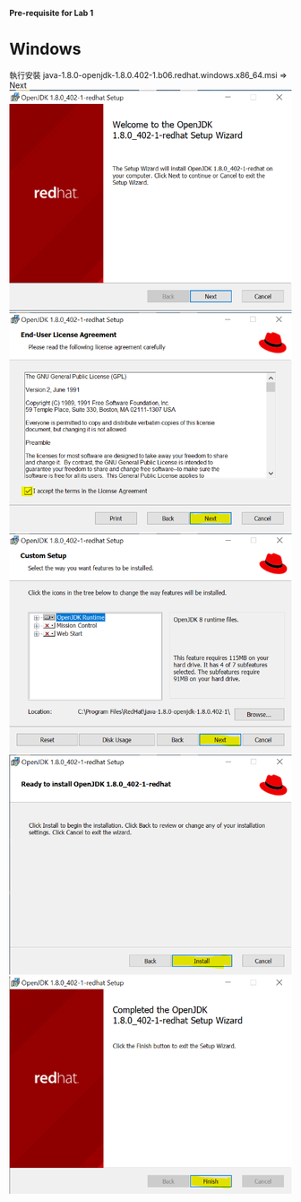 **Pre-requisite for Lab 1**

Windows
=======================================================================
執行安裝 java-1.8.0-openjdk-1.8.0.402-1.b06.redhat.windows.x86_64.msi => Next
![image](https://github.com/george-palsys/domain-mode-lab/blob/main/Pre-requisites/pic/1.PNG)
![image](https://github.com/george-palsys/domain-mode-lab/blob/main/Pre-requisites/pic/2.PNG)
![image](https://github.com/george-palsys/domain-mode-lab/blob/main/Pre-requisites/pic/3.PNG)
![image](https://github.com/george-palsys/domain-mode-lab/blob/main/Pre-requisites/pic/4.PNG)
![image](https://github.com/george-palsys/domain-mode-lab/blob/main/Pre-requisites/pic/5.PNG)

